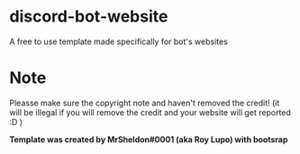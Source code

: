 # discord-bot-website
A free to use template made specifically for bot's websites


# Note
Pleasse make sure the copyright note and haven't removed the credit! (it will be illegal if you will remove the credit and your website will get reported :D )

**Template was created by MrSheldon#0001 (aka Roy Lupo) with bootsrap**
